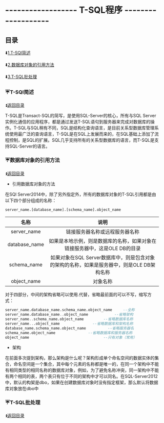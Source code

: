# ------------------ T-SQL程序 ------------------- #

<p id="title"></p>

## 目录 ##

:arrow_down:<a href="#a1">1.T-SQl简述</a>

:arrow_down:<a href="#a2">2.数据库对象的引用方法</a>

:arrow_down:<a href="#a3">3.T-SQL批处理</a>




<p id="a1"></p>

### :umbrella:T-SQl简述 ###

:arrow_double_up:<a href = "#title">返回目录</a>

T-SQL是Transact-SQL的简写，是使用SQL-Server的核心，所有与SQL Server
实例化通信的应用程序，都是通过发送T-SQL语句到服务器来完成对数据库的操作。T-SQL与SQL稍有不同，SQL是结构化查询语言，是目前关系型数据库管理系统使用最广泛的查询语言，T-SQL是在SQL上发展而来的，在SQL基础上添加了流程控制，是SQL的扩展。SQL几乎支持所有的关系型数据库的语言，而T-SQL是支持SQL-Server的语言。


<p id="a2"></p>

### :umbrella:数据库对象的引用方法 ###

:arrow_double_up:<a href = "#title">返回目录</a>

* 引用数据库对象的方法

在SQl Server2014中，除了另外指定外，所有的数据库对象的T-SQL引用都是由以下四个部分组成的名称：

```sql
server_name.[database_name].[schema_name].object_name
```

|名称|说明|
|:---:|:----:|
|server_name|链接服务器名称或远程服务器名称|
|database_name|如果是本地示例，则是数据库的名称，如果对象在链接服务器中，这是OLE DB的目录|
|schema_name|如果对象在SQL Server数据库中，则是包含对象的架构的名称，如果是服务器中，则是OLE DB架构名称|
|object_name|对象名称|


对于四部分，中间的架构省略可以使用.代替，省略最前面的可以不写，缩写方式：

```sql
server_name.database_name.schema_name.object_name     --全称
server_name.database_name..object_name            --省略架构
server_name..schema_name.object_name         --省略数据库名称
server_name...object_name               --省略数据库和架构名称
database_name.schema_name.object_name          --省略服务器名
schema_name.object_name               --省略数据库和服务器名称
object_name                                  --只有对象（常用）
```

* 架构

在前面多次提到架构，那么架构是什么呢？架构形成单个命名空间的数据实体的集合，命名空间是一个集合，其中每个元素的名称都是唯一的，在同一个架构中不能有相同类型的相同名称的数据库对象，例如，为了避免名称冲突，同一架构中不能有两个相同的表，两个表只有位于不同的架构中才可以同名。在SQL-Server2012中，默认的构架是dbo，如果在创建数据库对象时没有指定框架，那么默认将数据库对象放在dbo中



<p id="a3"></p>

### :umbrella:T-SQL批处理 ###

:arrow_double_up:<a href = "#title">返回目录</a>
